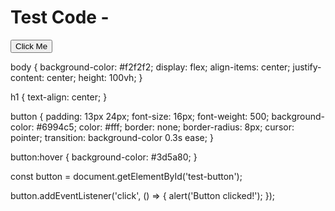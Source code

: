 <!-- Html code: -->

<!DOCTYPE html>
<html>
<head>
  <title>Test Code</title>
  <link rel="stylesheet" type="text/css" href="style.css">
</head>
<body>
  <h1>Test Code -</h1>
  <button id="test-button">Click Me</button>

  <script src="script.js"></script>
</body>
</html>

<!-- CSS code: -->

body {
  background-color: #f2f2f2;
  display: flex;
  align-items: center;
  justify-content: center;
  height: 100vh;
}

h1 {
  text-align: center;
}

button {
  padding: 13px 24px;
  font-size: 16px;
  font-weight: 500;
  background-color: #6994c5;
  color: #fff;
  border: none;
  border-radius: 8px;
  cursor: pointer;
  transition: background-color 0.3s ease;
}

button:hover {
  background-color: #3d5a80;
}


<!-- JS code -->

const button = document.getElementById('test-button');

button.addEventListener('click', () => {
  alert('Button clicked!');
});
